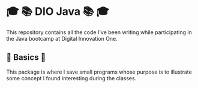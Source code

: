 # :mortar_board: :books: DIO Java :books: :mortar_board:
This repository contains all the code I've
been writing while participating in the Java
bootcamp at Digital Innovation One.

## :poop: Basics :poop:
This package is where I save small programs 
whose purpose is to illustrate some concept 
I found interesting during the classes. 